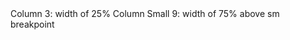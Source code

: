 ﻿<BSCol Column="3" Class="bg-light border" Padding="Padding.Medium">
    Column 3: width of 25%
</BSCol>
<BSCol ColumnSmall="9" Class="bg-light border" Padding="Padding.Medium">
    Column Small 9: width of 75% above sm breakpoint
</BSCol>